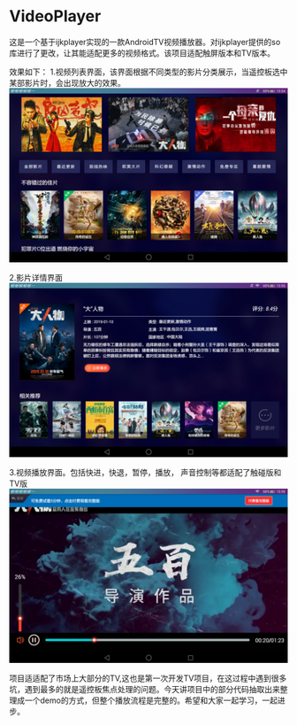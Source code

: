 # VideoPlayer
这是一个基于ijkplayer实现的一款AndroidTV视频播放器。对ijkplayer提供的so库进行了更改，让其能适配更多的视频格式。该项目适配触屏版本和TV版本。

效果如下：
1.视频列表界面，该界面根据不同类型的影片分类展示，当遥控板选中某部影片时，会出现放大的效果。
![视频列表](./image_movielist.png "视频列表")



2.影片详情界面
![视频详情](./image_moviedetail.png "视频详情")


3.视频播放界面。包括快进，快退，暂停，播放， 声音控制等都适配了触碰版和TV版
![视频播放界面](./image_movieplay.png "视频播放")







项目适适配了市场上大部分的TV,这也是第一次开发TV项目，在这过程中遇到很多坑，遇到最多的就是遥控板焦点处理的问题。今天讲项目中的部分代码抽取出来整理成一个demo的方式，但整个播放流程是完整的。希望和大家一起学习，一起进步。
